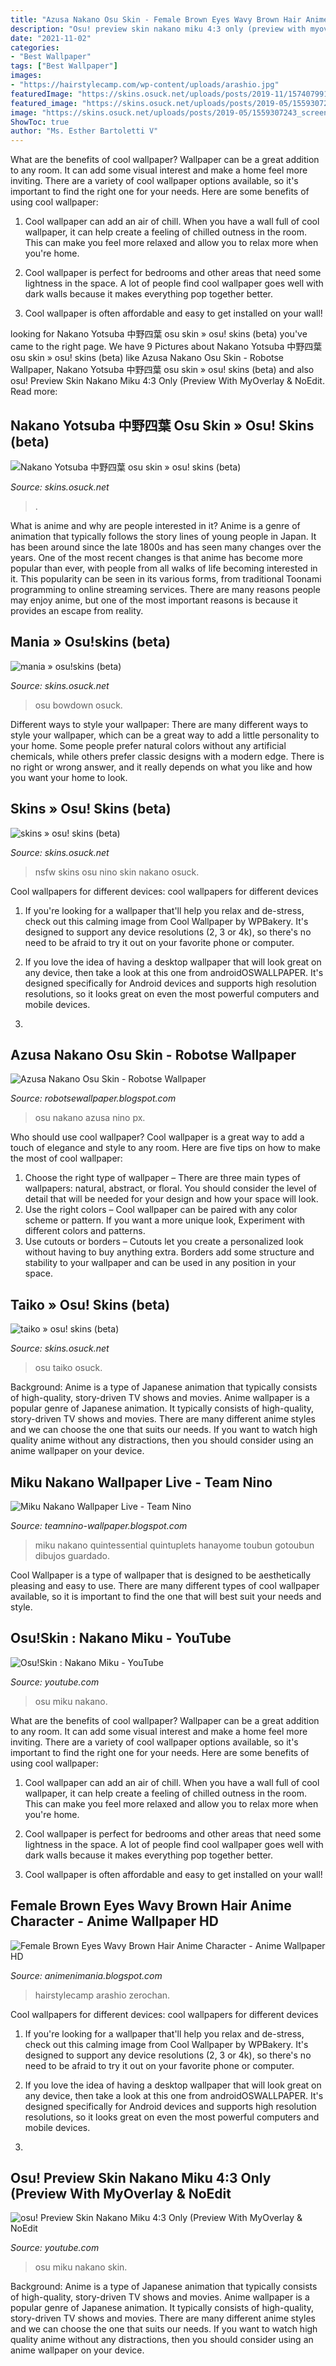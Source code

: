 ```yaml
---
title: "Azusa Nakano Osu Skin - Female Brown Eyes Wavy Brown Hair Anime Character"
description: "Osu! preview skin nakano miku 4:3 only (preview with myoverlay &amp; noedit"
date: "2021-11-02"
categories:
- "Best Wallpaper"
tags: ["Best Wallpaper"]
images:
- "https://hairstylecamp.com/wp-content/uploads/arashio.jpg"
featuredImage: "https://skins.osuck.net/uploads/posts/2019-11/1574079912_screenshot7079.jpg"
featured_image: "https://skins.osuck.net/uploads/posts/2019-05/1559307243_screenshot5069.jpg"
image: "https://skins.osuck.net/uploads/posts/2019-05/1559307243_screenshot5069.jpg"
ShowToc: true
author: "Ms. Esther Bartoletti V"
---
```



What are the benefits of cool wallpaper?
Wallpaper can be a great addition to any room. It can add some visual interest and make a home feel more inviting. There are a variety of cool wallpaper options available, so it's important to find the right one for your needs. Here are some benefits of using cool wallpaper: 
1. Cool wallpaper can add an air of chill. When you have a wall full of cool wallpaper, it can help create a feeling of chilled outness in the room. This can make you feel more relaxed and allow you to relax more when you're home. 

2. Cool wallpaper is perfect for bedrooms and other areas that need some lightness in the space. A lot of people find cool wallpaper goes well with dark walls because it makes everything pop together better. 

3. Cool wallpaper is often affordable and easy to get installed on your wall!

	

		
looking for Nakano Yotsuba 中野四葉 osu skin » osu! skins (beta) you've came to the right page. We have 9 Pictures about Nakano Yotsuba 中野四葉 osu skin » osu! skins (beta) like Azusa Nakano Osu Skin - Robotse Wallpaper, Nakano Yotsuba 中野四葉 osu skin » osu! skins (beta) and also osu! Preview Skin Nakano Miku 4:3 Only (Preview With MyOverlay &amp; NoEdit. Read more:
		
    
## Nakano Yotsuba 中野四葉 Osu Skin » Osu! Skins (beta)

<img loading=lazy src="https://skins.osuck.net/uploads/posts/2021-05/1620390538_screenshot10323.jpg" onerror="this.onerror=null;this.src='https://tse2.mm.bing.net/th?id=OIP.fmwksFAcQ0vLZG7mLQnj5wHaEK&amp;pid=15.1';" alt="Nakano Yotsuba 中野四葉 osu skin » osu! skins (beta)">

_Source: skins.osuck.net_

>. 

	

What is anime and why are people interested in it?
Anime is a genre of animation that typically follows the story lines of young people in Japan. It has been around since the late 1800s and has seen many changes over the years. One of the most recent changes is that anime has become more popular than ever, with people from all walks of life becoming interested in it. This popularity can be seen in its various forms, from traditional Toonami programming to online streaming services. There are many reasons people may enjoy anime, but one of the most important reasons is because it provides an escape from reality.

    
## Mania » Osu!skins (beta)

<img loading=lazy src="http://skins.osuck.net/uploads/posts/2019-10/1570247676_screenshot6658.jpg" onerror="this.onerror=null;this.src='https://tse3.mm.bing.net/th?id=OIP.ylLjuW2wOGynHk_c8qgQNgHaEK&amp;pid=15.1';" alt="mania » osu!skins (beta)">

_Source: skins.osuck.net_

>osu bowdown osuck. 

	

Different ways to style your wallpaper:
There are many different ways to style your wallpaper, which can be a great way to add a little personality to your home. Some people prefer natural colors without any artificial chemicals, while others prefer classic designs with a modern edge. There is no right or wrong answer, and it really depends on what you like and how you want your home to look.

    
## Skins » Osu! Skins (beta)

<img loading=lazy src="https://skins.osuck.net/uploads/posts/2019-11/1574079912_screenshot7079.jpg" onerror="this.onerror=null;this.src='https://tse4.mm.bing.net/th?id=OIP.Zqr8Pd7HB9qn23PuTS5DtAHaEK&amp;pid=15.1';" alt="skins » osu! skins (beta)">

_Source: skins.osuck.net_

>nsfw skins osu nino skin nakano osuck. 

	

Cool wallpapers for different devices:
cool wallpapers for different devices 

1. If you're looking for a wallpaper that'll help you relax and de-stress, check out this calming image from Cool Wallpaper by WPBakery. It's designed to support any device resolutions (2, 3 or 4k), so there's no need to be afraid to try it out on your favorite phone or computer.

2. If you love the idea of having a desktop wallpaper that will look great on any device, then take a look at this one from androidOSWALLPAPER. It's designed specifically for Android devices and supports high resolution resolutions, so it looks great on even the most powerful computers and mobile devices.

3.

    
## Azusa Nakano Osu Skin - Robotse Wallpaper

<img loading=lazy src="https://skins.osuck.net/uploads/posts/2019-05/1559048333_screenshot4491.jpg" onerror="this.onerror=null;this.src='https://tse4.mm.bing.net/th?id=OIP.taCauct84zb5xPl2RRcH9QHaEK&amp;pid=15.1';" alt="Azusa Nakano Osu Skin - Robotse Wallpaper">

_Source: robotsewallpaper.blogspot.com_

>osu nakano azusa nino px. 

	

Who should use cool wallpaper?
Cool wallpaper is a great way to add a touch of elegance and style to any room. Here are five tips on how to make the most of cool wallpaper: 
1) Choose the right type of wallpaper – There are three main types of wallpapers: natural, abstract, or floral. You should consider the level of detail that will be needed for your design and how your space will look. 
2) Use the right colors – Cool wallpaper can be paired with any color scheme or pattern. If you want a more unique look, Experiment with different colors and patterns. 
3) Use cutouts or borders – Cutouts let you create a personalized look without having to buy anything extra. Borders add some structure and stability to your wallpaper and can be used in any position in your space.

    
## Taiko » Osu! Skins (beta)

<img loading=lazy src="https://skins.osuck.net/uploads/posts/2019-05/1559307243_screenshot5069.jpg" onerror="this.onerror=null;this.src='https://tse3.mm.bing.net/th?id=OIP.zl4-x0Y2G-YrUaJbMdGtDwHaEK&amp;pid=15.1';" alt="taiko » osu! skins (beta)">

_Source: skins.osuck.net_

>osu taiko osuck. 

	

Background: Anime is a type of Japanese animation that typically consists of high-quality, story-driven TV shows and movies.
Anime wallpaper is a popular genre of Japanese animation. It typically consists of high-quality, story-driven TV shows and movies. There are many different anime styles and we can choose the one that suits our needs. If you want to watch high quality anime without any distractions, then you should consider using an anime wallpaper on your device.

    
## Miku Nakano Wallpaper Live - Team Nino

<img loading=lazy src="https://i.pinimg.com/originals/c7/b3/18/c7b318fd4c74de058cd7c957420b7f82.jpg" onerror="this.onerror=null;this.src='https://tse3.mm.bing.net/th?id=OIP.7EsirZNW4_SnxNswxxORZAHaJp&amp;pid=15.1';" alt="Miku Nakano Wallpaper Live - Team Nino">

_Source: teamnino-wallpaper.blogspot.com_

>miku nakano quintessential quintuplets hanayome toubun gotoubun dibujos guardado. 

	

Cool Wallpaper is a type of wallpaper that is designed to be aesthetically pleasing and easy to use. There are many different types of cool wallpaper available, so it is important to find the one that will best suit your needs and style.

    
## Osu!Skin : Nakano Miku - YouTube

<img loading=lazy src="https://i.ytimg.com/vi/x-wLuTTicjA/maxresdefault.jpg" onerror="this.onerror=null;this.src='https://tse1.mm.bing.net/th?id=OIP.rgUpjT9F2ERZR37Tf7qhqwHaEK&amp;pid=15.1';" alt="Osu!Skin : Nakano Miku - YouTube">

_Source: youtube.com_

>osu miku nakano. 

	

What are the benefits of cool wallpaper?
Wallpaper can be a great addition to any room. It can add some visual interest and make a home feel more inviting. There are a variety of cool wallpaper options available, so it's important to find the right one for your needs. Here are some benefits of using cool wallpaper: 
1. Cool wallpaper can add an air of chill. When you have a wall full of cool wallpaper, it can help create a feeling of chilled outness in the room. This can make you feel more relaxed and allow you to relax more when you're home. 

2. Cool wallpaper is perfect for bedrooms and other areas that need some lightness in the space. A lot of people find cool wallpaper goes well with dark walls because it makes everything pop together better. 

3. Cool wallpaper is often affordable and easy to get installed on your wall!

    
## Female Brown Eyes Wavy Brown Hair Anime Character - Anime Wallpaper HD

<img loading=lazy src="https://hairstylecamp.com/wp-content/uploads/arashio.jpg" onerror="this.onerror=null;this.src='https://tse2.mm.bing.net/th?id=OIP.Ke--lyI-8-PTcex6ereKLgHaKd&amp;pid=15.1';" alt="Female Brown Eyes Wavy Brown Hair Anime Character - Anime Wallpaper HD">

_Source: animenimania.blogspot.com_

>hairstylecamp arashio zerochan. 

	

Cool wallpapers for different devices:
cool wallpapers for different devices 

1. If you're looking for a wallpaper that'll help you relax and de-stress, check out this calming image from Cool Wallpaper by WPBakery. It's designed to support any device resolutions (2, 3 or 4k), so there's no need to be afraid to try it out on your favorite phone or computer.

2. If you love the idea of having a desktop wallpaper that will look great on any device, then take a look at this one from androidOSWALLPAPER. It's designed specifically for Android devices and supports high resolution resolutions, so it looks great on even the most powerful computers and mobile devices.

3.

    
## Osu! Preview Skin Nakano Miku 4:3 Only (Preview With MyOverlay &amp; NoEdit

<img loading=lazy src="https://i.ytimg.com/vi/ifZ2a2IRF2E/maxresdefault.jpg" onerror="this.onerror=null;this.src='https://tse3.mm.bing.net/th?id=OIP.-lCwmRgbAAsXwRkbjmjy-wHaEK&amp;pid=15.1';" alt="osu! Preview Skin Nakano Miku 4:3 Only (Preview With MyOverlay &amp; NoEdit">

_Source: youtube.com_

>osu miku nakano skin. 

	

Background: Anime is a type of Japanese animation that typically consists of high-quality, story-driven TV shows and movies.
Anime wallpaper is a popular genre of Japanese animation. It typically consists of high-quality, story-driven TV shows and movies. There are many different anime styles and we can choose the one that suits our needs. If you want to watch high quality anime without any distractions, then you should consider using an anime wallpaper on your device.

